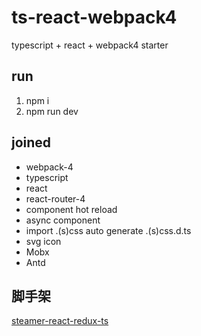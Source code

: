 # ts-react-webpack4

typescript + react + webpack4 starter

## run

1.  npm i
2.  npm run dev

## joined

-   webpack-4
-   typescript
-   react
-   react-router-4
-   component hot reload
-   async component
-   import .(s)css auto generate .(s)css.d.ts
-   svg icon
-   Mobx
-   Antd

## 脚手架

[steamer-react-redux-ts](https://github.com/YDJ-FE/steamer-react-redux-ts)
